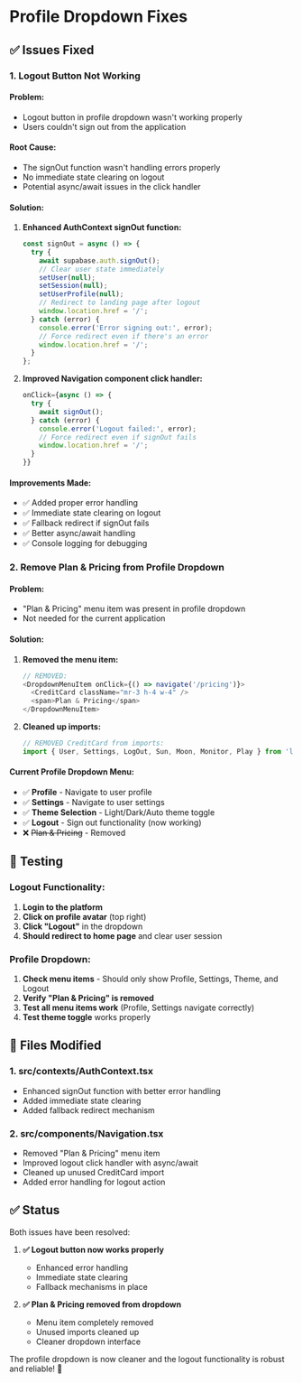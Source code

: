 # Profile Dropdown Fixes

## ✅ **Issues Fixed**

### **1. Logout Button Not Working**

#### **Problem:**
- Logout button in profile dropdown wasn't working properly
- Users couldn't sign out from the application

#### **Root Cause:**
- The signOut function wasn't handling errors properly
- No immediate state clearing on logout
- Potential async/await issues in the click handler

#### **Solution:**
1. **Enhanced AuthContext signOut function:**
   ```typescript
   const signOut = async () => {
     try {
       await supabase.auth.signOut();
       // Clear user state immediately
       setUser(null);
       setSession(null);
       setUserProfile(null);
       // Redirect to landing page after logout
       window.location.href = '/';
     } catch (error) {
       console.error('Error signing out:', error);
       // Force redirect even if there's an error
       window.location.href = '/';
     }
   };
   ```

2. **Improved Navigation component click handler:**
   ```typescript
   onClick={async () => {
     try {
       await signOut();
     } catch (error) {
       console.error('Logout failed:', error);
       // Force redirect even if signOut fails
       window.location.href = '/';
     }
   }}
   ```

#### **Improvements Made:**
- ✅ Added proper error handling
- ✅ Immediate state clearing on logout
- ✅ Fallback redirect if signOut fails
- ✅ Better async/await handling
- ✅ Console logging for debugging

### **2. Remove Plan & Pricing from Profile Dropdown**

#### **Problem:**
- "Plan & Pricing" menu item was present in profile dropdown
- Not needed for the current application

#### **Solution:**
1. **Removed the menu item:**
   ```typescript
   // REMOVED:
   <DropdownMenuItem onClick={() => navigate('/pricing')}>
     <CreditCard className="mr-3 h-4 w-4" />
     <span>Plan & Pricing</span>
   </DropdownMenuItem>
   ```

2. **Cleaned up imports:**
   ```typescript
   // REMOVED CreditCard from imports:
   import { User, Settings, LogOut, Sun, Moon, Monitor, Play } from 'lucide-react';
   ```

#### **Current Profile Dropdown Menu:**
- ✅ **Profile** - Navigate to user profile
- ✅ **Settings** - Navigate to user settings
- ✅ **Theme Selection** - Light/Dark/Auto theme toggle
- ✅ **Logout** - Sign out functionality (now working)
- ❌ ~~Plan & Pricing~~ - Removed

## 🧪 **Testing**

### **Logout Functionality:**
1. **Login to the platform**
2. **Click on profile avatar** (top right)
3. **Click "Logout"** in the dropdown
4. **Should redirect to home page** and clear user session

### **Profile Dropdown:**
1. **Check menu items** - Should only show Profile, Settings, Theme, and Logout
2. **Verify "Plan & Pricing" is removed**
3. **Test all menu items work** (Profile, Settings navigate correctly)
4. **Test theme toggle** works properly

## 🔧 **Files Modified**

### **1. src/contexts/AuthContext.tsx**
- Enhanced signOut function with better error handling
- Added immediate state clearing
- Added fallback redirect mechanism

### **2. src/components/Navigation.tsx**
- Removed "Plan & Pricing" menu item
- Improved logout click handler with async/await
- Cleaned up unused CreditCard import
- Added error handling for logout action

## ✅ **Status**

Both issues have been resolved:

1. **✅ Logout button now works properly**
   - Enhanced error handling
   - Immediate state clearing
   - Fallback mechanisms in place

2. **✅ Plan & Pricing removed from dropdown**
   - Menu item completely removed
   - Unused imports cleaned up
   - Cleaner dropdown interface

The profile dropdown is now cleaner and the logout functionality is robust and reliable! 🎯
